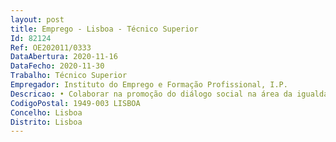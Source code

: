 ```yaml
--- 
layout: post
title: Emprego - Lisboa - Técnico Superior
Id: 82124
Ref: OE202011/0333
DataAbertura: 2020-11-16
DataFecho: 2020-11-30
Trabalho: Técnico Superior
Empregador: Instituto do Emprego e Formação Profissional, I.P.
Descricao: • Colaborar na promoção do diálogo social na área da igualdade entre homens e mulheres no mundo laboral • Promover e elaborar estudos sobre igualdade de género no mercado de trabalho • Conceber e desenvolver projetos • Implementar ações de formação em igualdade de género na área laboral para públicos estratégicos • Cooperar a nível nacional com entidades públicas e privadas, nomeadamente empresas, em ações e projetos relacionados com a missão da CITE • Apoiar a Comissão em projetos e representações internacionais, assegurando a ligação e articulação com os respetivos grupos e fóruns e produção de contributos para documentos estratégicos, designadamente no âmbito da União Europeia.
CodigoPostal: 1949-003 LISBOA
Concelho: Lisboa
Distrito: Lisboa
--- 
```

